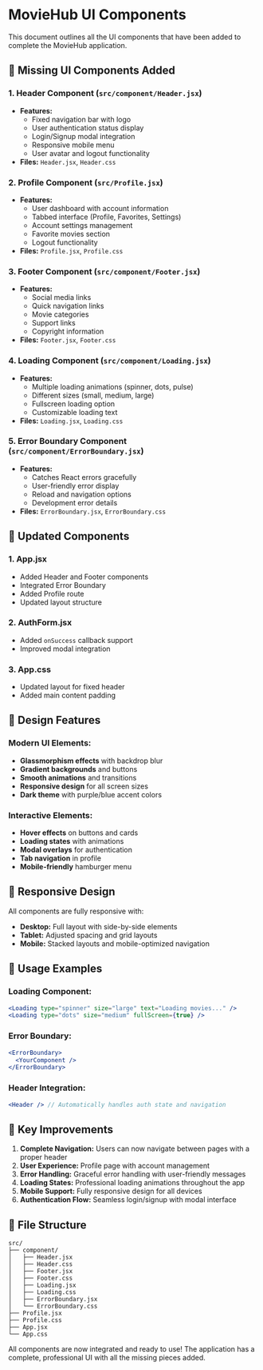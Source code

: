 # MovieHub UI Components

This document outlines all the UI components that have been added to complete the MovieHub application.

## 🎯 Missing UI Components Added

### 1. **Header Component** (`src/component/Header.jsx`)
- **Features:**
  - Fixed navigation bar with logo
  - User authentication status display
  - Login/Signup modal integration
  - Responsive mobile menu
  - User avatar and logout functionality
- **Files:** `Header.jsx`, `Header.css`

### 2. **Profile Component** (`src/Profile.jsx`)
- **Features:**
  - User dashboard with account information
  - Tabbed interface (Profile, Favorites, Settings)
  - Account settings management
  - Favorite movies section
  - Logout functionality
- **Files:** `Profile.jsx`, `Profile.css`

### 3. **Footer Component** (`src/component/Footer.jsx`)
- **Features:**
  - Social media links
  - Quick navigation links
  - Movie categories
  - Support links
  - Copyright information
- **Files:** `Footer.jsx`, `Footer.css`

### 4. **Loading Component** (`src/component/Loading.jsx`)
- **Features:**
  - Multiple loading animations (spinner, dots, pulse)
  - Different sizes (small, medium, large)
  - Fullscreen loading option
  - Customizable loading text
- **Files:** `Loading.jsx`, `Loading.css`

### 5. **Error Boundary Component** (`src/component/ErrorBoundary.jsx`)
- **Features:**
  - Catches React errors gracefully
  - User-friendly error display
  - Reload and navigation options
  - Development error details
- **Files:** `ErrorBoundary.jsx`, `ErrorBoundary.css`

## 🔧 Updated Components

### 1. **App.jsx**
- Added Header and Footer components
- Integrated Error Boundary
- Added Profile route
- Updated layout structure

### 2. **AuthForm.jsx**
- Added `onSuccess` callback support
- Improved modal integration

### 3. **App.css**
- Updated layout for fixed header
- Added main content padding

## 🎨 Design Features

### Modern UI Elements:
- **Glassmorphism effects** with backdrop blur
- **Gradient backgrounds** and buttons
- **Smooth animations** and transitions
- **Responsive design** for all screen sizes
- **Dark theme** with purple/blue accent colors

### Interactive Elements:
- **Hover effects** on buttons and cards
- **Loading states** with animations
- **Modal overlays** for authentication
- **Tab navigation** in profile
- **Mobile-friendly** hamburger menu

## 📱 Responsive Design

All components are fully responsive with:
- **Desktop:** Full layout with side-by-side elements
- **Tablet:** Adjusted spacing and grid layouts
- **Mobile:** Stacked layouts and mobile-optimized navigation

## 🚀 Usage Examples

### Loading Component:
```jsx
<Loading type="spinner" size="large" text="Loading movies..." />
<Loading type="dots" size="medium" fullScreen={true} />
```

### Error Boundary:
```jsx
<ErrorBoundary>
  <YourComponent />
</ErrorBoundary>
```

### Header Integration:
```jsx
<Header /> // Automatically handles auth state and navigation
```

## 🎯 Key Improvements

1. **Complete Navigation:** Users can now navigate between pages with a proper header
2. **User Experience:** Profile page with account management
3. **Error Handling:** Graceful error handling with user-friendly messages
4. **Loading States:** Professional loading animations throughout the app
5. **Mobile Support:** Fully responsive design for all devices
6. **Authentication Flow:** Seamless login/signup with modal interface

## 📁 File Structure

```
src/
├── component/
│   ├── Header.jsx
│   ├── Header.css
│   ├── Footer.jsx
│   ├── Footer.css
│   ├── Loading.jsx
│   ├── Loading.css
│   ├── ErrorBoundary.jsx
│   └── ErrorBoundary.css
├── Profile.jsx
├── Profile.css
├── App.jsx
└── App.css
```

All components are now integrated and ready to use! The application has a complete, professional UI with all the missing pieces added.
